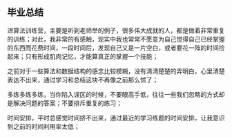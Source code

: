 ## 毕业总结

进算法训练营，主要是听到老师举的例子，很多伟大成就的人，都是做着非常重复的训练；对此，我非常的有感触，现实中我也常常不愿意为自己觉得自己已经掌握的东西而花费时间，一段时间后，发现自己又是一片空白，或者要花一阵的时间捡起来；只有形成肌肉记忆，才能算真正的掌握一个技能；

之前对于一些算法和数据结构的感念比较模糊，没有清清楚楚的弄明白，心里清楚表达不出来，通过学习和总结这块不再像之前那么怵了；

多练多练多练，当你陷入误区的时候，不要眼高手低，往往一些我们忽略的方式却是解决问题的答案；不要排斥重复的练习；

时间安排，平时总感觉时间挤不出来，通过最近的学习练题的时间安排，让我意识到之前的时间利用率太低；


